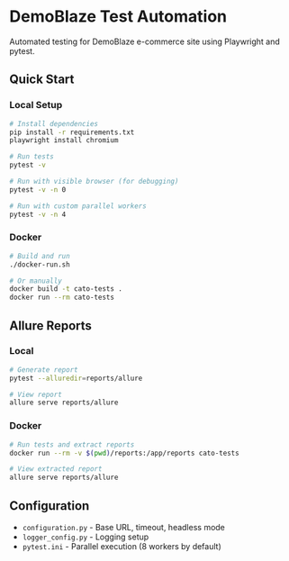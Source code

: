 # DemoBlaze Test Automation

Automated testing for DemoBlaze e-commerce site using Playwright and pytest.

## Quick Start

### Local Setup

```bash
# Install dependencies
pip install -r requirements.txt
playwright install chromium

# Run tests
pytest -v

# Run with visible browser (for debugging)
pytest -v -n 0

# Run with custom parallel workers
pytest -v -n 4
```

### Docker

```bash
# Build and run
./docker-run.sh

# Or manually
docker build -t cato-tests .
docker run --rm cato-tests
```

## Allure Reports

### Local

```bash
# Generate report
pytest --alluredir=reports/allure

# View report
allure serve reports/allure
```

### Docker

```bash
# Run tests and extract reports
docker run --rm -v $(pwd)/reports:/app/reports cato-tests

# View extracted report
allure serve reports/allure
```

## Configuration

- `configuration.py` - Base URL, timeout, headless mode
- `logger_config.py` - Logging setup
- `pytest.ini` - Parallel execution (8 workers by default)
